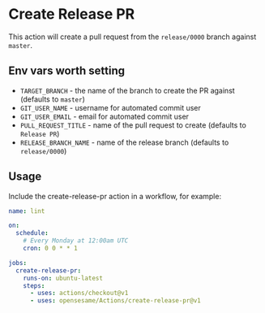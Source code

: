 # Create Release PR

This action will create a pull request from the `release/0000` branch against `master`.

## Env vars worth setting

- `TARGET_BRANCH` - the name of the branch to create the PR against (defaults to `master`)
- `GIT_USER_NAME` - username for automated commit user
- `GIT_USER_EMAIL` - email for automated commit user
- `PULL_REQUEST_TITLE` - name of the pull request to create (defaults to `Release PR`)
- `RELEASE_BRANCH_NAME` - name of the release branch (defaults to `release/0000`)

## Usage

Include the create-release-pr action in a workflow, for example:

```yaml
name: lint

on: 
  schedule:
    # Every Monday at 12:00am UTC
    cron: 0 0 * * 1

jobs:
  create-release-pr:
    runs-on: ubuntu-latest
    steps:
      - uses: actions/checkout@v1
      - uses: opensesame/Actions/create-release-pr@v1
```
